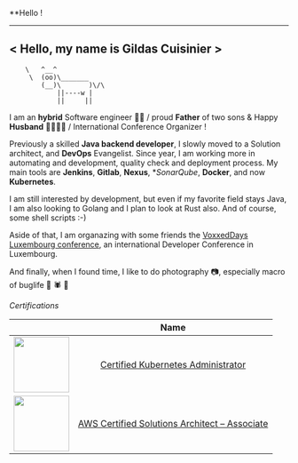 **Hello !

 ____________________________________
< Hello, my name is Gildas Cuisinier >
 ------------------------------------
        \   ^__^
         \  (oo)\_______
            (__)\       )\/\
                ||----w |
                ||     ||
                
                
I am an **hybrid** Software engineer 🧑‍💻 / proud **Father** of two sons & Happy **Husband** 👨‍👩‍👦‍👦 / International Conference Organizer !


Previously a skilled **Java backend developer**, I slowly moved to a Solution architect, and **DevOps** Evangelist.
Since year, I am working more in automating and development, quality check and deployment process.
My main tools are **Jenkins**, **Gitlab**, **Nexus**, **SonarQube*, **Docker**, and now **Kubernetes**.

I am still interested by development, but even if my favorite field stays Java, I am also looking to Golang and I plan to look at Rust also.
And of course, some shell scripts :-)

Aside of that, I am organazing with some friends the [VoxxedDays Luxembourg conference](https://luxembourg.voxxeddays.com/en/), an international Developer Conference in Luxembourg.

And finally, when I found time, I like to do photography 📷, especially macro of buglife 🐛 🕷️ 🦋




*Certifications*


| | Name |
|:-:|:-:|
| <img src="https://images.youracclaim.com/images/8b8ed108-e77d-4396-ac59-2504583b9d54/cka%2Bfrom%2Bcncfsite%2B_281_29.png" width="100px" /> | [Certified Kubernetes Administrator](https://www.youracclaim.com/earner/earned/badge/f820cb29-1516-438e-aecd-8b88204ec6e8) | 
| <img src="https://images.youracclaim.com/size/100x100/images/6774b3bf-7a82-4d40-a2d1-86b412635bae/AWS-SolArchitect-Associate.png" width="100px" /> | [AWS Certified Solutions Architect – Associate](https://www.youracclaim.com/earner/earned/badge/320be173-9100-4e53-a822-508654df7a5c)

